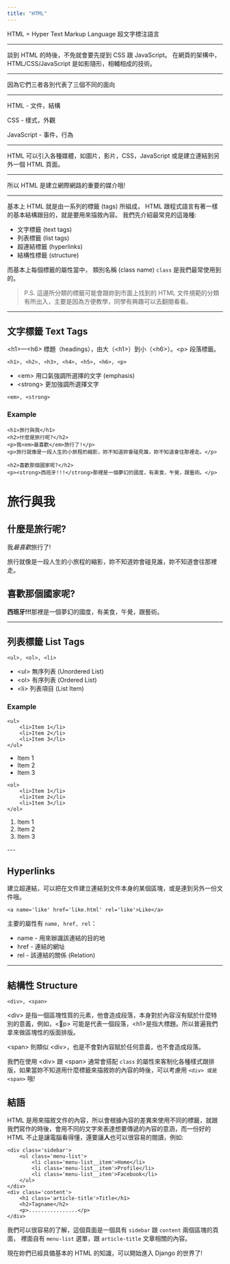 ```yaml
---
title: "HTML"
---
```


HTML = Hyper Text Markup Language
超文字標注語言

---

談到 HTML 的時後，不免就會要先提到 CSS 跟 JavaScript。
在網頁的架構中，HTML/CSS/JavaScript 是如影隨形，相輔相成的技術。

---

因為它們三者各別代表了三個不同的面向

---

HTML - 文件，結構

CSS  - 樣式，外觀

JavaScript - 事件，行為

---

HTML 可以引入各種媒體，如圖片，影片，CSS，JavaScript 或是建立連結到另外一個 HTML 頁面。

---

所以 HTML 是建立網際網路的重要的媒介哦!

---

基本上 HTML 就是由一系列的標籤 (tags) 所組成，
HTML 跟程式語言有著一樣的基本結構跟目的，就是要用來描敘內容。
我們先介紹最常見的這幾種:

* 文字標籤 (text tags)
* 列表標籤 (list tags)
* 超連結標籤 (hyperlinks)
* 結構性標籤 (structure)

而基本上每個標籤的屬性當中， 類別名稱 (class name) `class` 是我們最常使用到的。

> P.S. 這邊所分類的標籤可能會跟妳到市面上找到的 HTML 文件規範的分類有所出入，主要是因為方便教學，同學有興趣可以去翻閱看看。

---

## 文字標籤 Text Tags

&lt;h1&gt;—&lt;h6&gt; 標題（headings），由大（&lt;h1&gt;）到小（&lt;h6&gt;）。&lt;p&gt; 段落標籤。

```
<h1>, <h2>, <h3>, <h4>, <h5>, <h6>, <p>
```

* &lt;em&gt; 用口氣強調所選擇的文字 (emphasis)
* &lt;strong&gt; 更加強調所選擇文字

```
<em>, <strong>
```


### Example

```
<h1>旅行與我</h1>
<h2>什麼是旅行呢?</h2>
<p>我<em>最喜歡</em>旅行了!</p>
<p>旅行就像是一段人生的小旅程的縮影，妳不知道妳會碰見誰，妳不知道會往那裡走。</p>

<h2>喜歡那個國家呢?</h2>
<p><strong>西班牙!!!</strong>那裡是一個夢幻的國度，有美食，午覺，跟藝術。</p>

```

<h1>旅行與我</h1>
<h2>什麼是旅行呢?</h2>
<p>我<em>最喜歡</em>旅行了!</p>
<p>旅行就像是一段人生的小旅程的縮影，妳不知道妳會碰見誰，妳不知道會往那裡走。</p>

<h2>喜歡那個國家呢?</h2>
<p><strong>西班牙!!!</strong>那裡是一個夢幻的國度，有美食，午覺，跟藝術。</p>

---

## 列表標籤 List Tags

```
<ul>, <ol>, <li>
```

* &lt;ul&gt; 無序列表 (Unordered List)
* &lt;ol&gt; 有序列表 (Ordered List)
* &lt;li&gt; 列表項目 (List Item)

### Example

```
<ul>
    <li>Item 1</li>
    <li>Item 2</li>
    <li>Item 3</li>
</ul>
```

<ul>
    <li>Item 1</li>
    <li>Item 2</li>
    <li>Item 3</li>
</ul>

```
<ol>
    <li>Item 1</li>
    <li>Item 2</li>
    <li>Item 3</li>
</ol>
```
<ol>
    <li>Item 1</li>
    <li>Item 2</li>
    <li>Item 3</li>
</ol>
---


## Hyperlinks

建立超連結，可以把在文件建立連結到文件本身的某個區塊，或是連到另外一份文件哦。

```
<a name='like' href='like.html' rel='like'>Like</a>
```

主要的屬性有 `name, href, rel`：

* name - 用來辦識該連結的目的地
* href - 連結的網址
* rel - 該連結的關係 (Relation)

---


## 結構性 Structure

```
<div>, <span>
```

&lt;div&gt; 是指一個區塊性質的元素，他會造成段落，本身對於內容沒有賦於什麼特別的意義，例如，&lt;p&gt; 可能是代表一個段落，&lt;h1&gt;是指大標題。所以普遍我們拿來做區塊性的版面排版。

&lt;span&gt; 則類似 &lt;div&gt;，也是不會對內容賦於任何意義，也不會造成段落。

我們在使用 &lt;div&gt; 跟 &lt;span&gt; 通常會搭配 `class` 的屬性來客制化各種樣式跟排版，如果當妳不知道用什麼標籤來描敘妳的內容的時後，可以考慮用 `<div> 或是 <span>` 哦!

## 結語

HTML 是用來描敘文件的內容，所以會根據內容的差異來使用不同的標籤，就跟我們寫作的時後，會用不同的文字來表達想要傳遞的內容的意涵，而一份好的 HTML 不止是讓電腦看得懂，還要讓**人**也可以很容易的閱讀，例如:

```
<div class='sidebar'>
    <ul class='menu-list'>
        <li class='menu-list__item'>Home</li>
        <li class='menu-list__item'>Profile</li>
        <li class='menu-list__item'>Facebook</li>
    </ul>
</div>
<div class='content'>
    <h1 class='article-title'>Title</h1>
    <h2>Tagname</h2>
    <p>................</p>
</div>

```

我們可以很容易的了解，這個頁面是一個具有 `sidebar` 跟 `content` 兩個區塊的頁面，
裡面自有 `menu-list` 選單，跟 `article-title` 文章相關的內容。

現在妳們已經具備基本的 HTML 的知識，可以開始進入 Django 的世界了!

